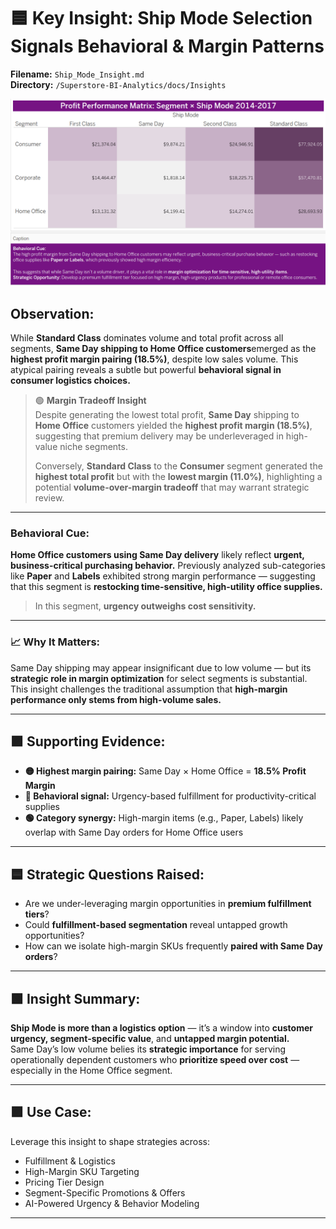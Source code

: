 # 🟦  Key Insight: Ship Mode Selection Signals Behavioral & Margin Patterns  
**Filename:** `Ship_Mode_Insight.md`  
**Directory:** `/Superstore-BI-Analytics/docs/Insights`  

![Profit Performance Matrix – Ship Mode by Segment](/Assets/Profit_Performance_Matrix_ShipMode.png)

## Observation:
While **Standard Class** dominates volume and total profit across all segments, **Same Day shipping to Home Office customers**emerged as the **highest profit margin pairing (18.5%)**, despite low sales volume. This atypical pairing reveals a subtle but powerful **behavioral signal in consumer logistics choices.**

> 🟢 **Margin Tradeoff Insight**  
> Despite generating the lowest total profit, **Same Day** shipping to **Home Office** customers yielded the **highest profit margin (18.5%)**, suggesting that premium delivery may be underleveraged in high-value niche segments.  
>  
> Conversely, **Standard Class** to the **Consumer** segment generated the **highest total profit** but with the **lowest margin (11.0%)**, highlighting a potential **volume-over-margin tradeoff** that may warrant strategic review.

---

###  Behavioral Cue:
**Home Office customers using Same Day delivery** likely reflect **urgent, business-critical purchasing behavior.** Previously analyzed sub-categories like **Paper** and **Labels** exhibited strong margin performance — suggesting that this segment is **restocking time-sensitive, high-utility office supplies.**

> In this segment, **urgency outweighs cost sensitivity.**

---

### 📈 Why It Matters:
Same Day shipping may appear insignificant due to low volume — but its **strategic role in margin optimization** for select segments is substantial.  
This insight challenges the traditional assumption that **high-margin performance only stems from high-volume sales.**

---

## 🟪 Supporting Evidence:
- **🟡 Highest margin pairing:** Same Day × Home Office = **18.5% Profit Margin**  
- **🔵 Behavioral signal:** Urgency-based fulfillment for productivity-critical supplies  
- **🟢 Category synergy:** High-margin items (e.g., Paper, Labels) likely overlap with Same Day orders for Home Office users

---

## 🟦 Strategic Questions Raised:
- Are we under-leveraging margin opportunities in **premium fulfillment tiers**?
- Could **fulfillment-based segmentation** reveal untapped growth opportunities?
- How can we isolate high-margin SKUs frequently **paired with Same Day orders**?

---

## 🟩 Insight Summary:
**Ship Mode is more than a logistics option** — it’s a window into **customer urgency, segment-specific value**, and **untapped margin potential.**  
Same Day’s low volume belies its **strategic importance** for serving operationally dependent customers who **prioritize speed over cost** — especially in the Home Office segment.

---

## 🟪 Use Case:
Leverage this insight to shape strategies across:
- Fulfillment & Logistics  
- High-Margin SKU Targeting  
- Pricing Tier Design  
- Segment-Specific Promotions & Offers  
- AI-Powered Urgency & Behavior Modeling

---
